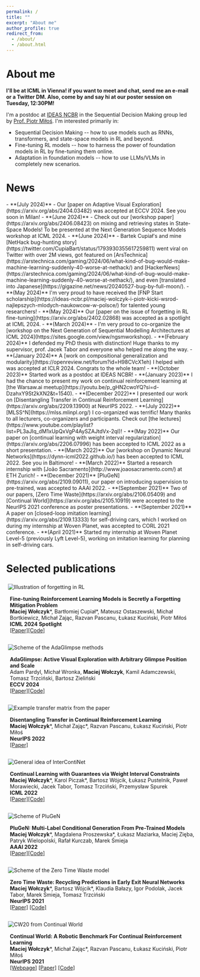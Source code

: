 ```yaml
---
permalink: /
title: ""
excerpt: "About me"
author_profile: true
redirect_from: 
  - /about/
  - /about.html
---
```


<h1 id="aboutme"> About me </h1>

**I'll be at ICML in Vienna! if you want to meet and chat, send me an e-mail or a Twitter DM. Also, come by and say hi at our poster session on Tuesday, 12:30PM!**

I'm a postdoc at [IDEAS NCBR](https://ideas-ncbr.pl/en/) in the Sequential Decision Making group led by [Prof. Piotr Miłoś](https://www.mimuw.edu.pl/~pmilos/). I'm interested primarily in:
- Sequential Decision Making -- how to use models such as RNNs, transformers, and state-space models in RL and beyond.
- Fine-tuning RL models -- how to harness the power of foundation models in RL by fine-tuning them online.
- Adaptation in foundation models -- how to use LLMs/VLMs in completely new scenarios.


<h1 id="news"> News </h1>
<!-- - **(July 2024)** - We talked about work on forgetting in RL fine-tuning at UCL Dark seminar. It was a great experience! You can see [the recording here]().-->
- **(July 2024)** - Our [paper on Adaptive Visual Exploration](https://arxiv.org/abs/2404.03482) was accepted at ECCV 2024. See you soon in Milan!
- **(June 2024)** - Check out our [workshop paper](https://arxiv.org/abs/2406.08423) on mixing and retrieving states in State-Space Models! To be presented at the Next Generation Sequence Models workshop at ICML 2024.
- **(June 2024)** - Bartek Cupiał's and mine [NetHack bug-hunting story](https://twitter.com/CupiaBart/status/1793930355617259811) went viral on Twitter with over 2M views, got featured on [ArsTechnica](https://arstechnica.com/gaming/2024/06/what-kind-of-bug-would-make-machine-learning-suddenly-40-worse-at-nethack/) and [HackerNews](https://arstechnica.com/gaming/2024/06/what-kind-of-bug-would-make-machine-learning-suddenly-40-worse-at-nethack/), and even [translated into Japanese](https://gigazine.net/news/20240527-bug-by-full-moon/).
- **(May 2024)** I'm very proud to have received the [FNP Start scholarship](https://ideas-ncbr.pl/maciej-wolczyk-i-piotr-kicki-wsrod-najlepszych-mlodych-naukowcow-w-polsce/) for talented young researchers!
- **(May 2024)** Our [paper on the issue of forgetting in RL fine-tuning](https://arxiv.org/abs/2402.02868) was accepted as a spotlight at ICML 2024.
- **(March 2024)** - I'm very proud to co-organize the [workshop on the Next Generation of Sequential Modelling Architectures at ICML 2024](https://sites.google.com/view/ngsmworkshop).
- **(February 2024)** I defended my PhD thesis with distinction! Huge thanks to my supervisor, prof. Jacek Tabor and everyone who helped me along the way.
- **(January 2024)** A [work on compositional generalization and modularity](https://openreview.net/forum?id=H98CVcX1eh) I helped with was accepted at ICLR 2024. Congrats to the whole team!
- **(October 2023)**  Started work as a postdoc at IDEAS NCBR!
- **(January 2023)** I had the chance to present my work on continual reinforcement learning at [the Warsaw.ai meetup](https://youtu.be/p_gHN2cwoYQ?si=d-DzahxY9St2kXN2&t=1540).
- **(December 2022)** I presented our work on [Disentangling Transfer in Continual Reinforcement Learning](https://arxiv.org/abs/2209.13900) at NeurIPS 2022.
- **(July 2022)** [MLSS^N](https://mlss.mlinpl.org/) I co-organized was terrific! Many thanks to all lecturers, co-organizers and participants. Check out [the lectures](https://www.youtube.com/playlist?list=PL3aJIq_dM1xUpQxVgP4AySZAJtdVx-2qI)!
- **(May 2022)** Our paper on [continual learning with weight interval regularization](https://arxiv.org/abs/2206.07996) has been accepted to ICML 2022 as a short presentation.
- **(March 2022)** Our [workshop on Dynamic Neural Networks](https://dynn-icml2022.github.io/) has been accepted to ICML 2022. See you in Baltimore!
- **(March 2022)** Started a research internship with [João Sacramento](http://www.joaosacramento.com/) at ETH Zurich!
- **(December 2021)** [PluGeN](https://arxiv.org/abs/2109.09011), our paper on introducing supervision to pre-trained, was accepted to AAAI 2022.
- **(September 2021)** Two of our papers, [Zero Time Waste](https://arxiv.org/abs/2106.05409) and [Continual World](https://arxiv.org/abs/2105.10919) were accepted to the NeurIPS 2021 conference as poster presentations.
- **(September 2021)** A paper on [closed-loop imitation learning](https://arxiv.org/abs/2109.13333) for self-driving cars, which I worked on during my internship at Woven Planet, was accepted to CORL 2021 conference.
- **(April 2021)** Started my internship at Woven Planet Level-5 (previously Lyft Level-5), working on imitation learning for planning in self-driving cars.


<h1 id="publications"> Selected publications </h1>
<div style="margin-bottom: 1em">
    <img src="/images/finetuning_rl.png" alt="Illustration of forgetting in RL" style="max-height: 250px;display: block;vertical-align: middle;padding: 5px;margin-left: auto;margin-right: auto;">
    <div style="display: block; padding: 10px; vertical-align: middle; width: 100%">
        <strong>Fine-tuning Reinforcement Learning Models is Secretly a Forgetting Mitigation Problem</strong> <br/>
        <b>Maciej Wołczyk</b>*, Bartłomiej Cupiał*, Mateusz Ostaszewski, Michał Bortkiewicz, Michał Zając, Razvan Pascanu, Łukasz Kuciński, Piotr Miłoś<br/>
        <b>ICML 2024 Spotlight</b> <br/>
        <a href="https://arxiv.org/abs/2402.02868">[Paper]</a><a href="https://github.com/BartekCupial/finetuning-RL-as-CL">[Code]</a>
    </div>
</div>


<div style="margin-bottom: 1em">
    <img src="/images/adaglimpse.png" alt="Scheme of the AdaGlimpse methods" style="max-height: 250px;display: block;vertical-align: middle;padding: 5px;margin-left: auto;margin-right: auto;">
    <div style="display: block; padding: 10px; vertical-align: middle; width: 100%">
        <strong>AdaGlimpse: Active Visual Exploration with Arbitrary Glimpse Position and Scale
</strong> <br/>
        Adam Pardyl, Michał Wronka, <b>Maciej Wołczyk</b>, Kamil Adamczewski, Tomasz Trzciński, Bartosz Zieliński <br/>
        <b>ECCV 2024</b> <br/>
        <a href="https://arxiv.org/abs/2404.03482">[Paper]</a><a href="https://github.com/apardyl/AdaGlimpse">[Code]</a>
    </div>
</div>

<div style="margin-bottom: 1em">
    <img src="/images/disentangling_transfer.png" alt="Example transfer matrix from the paper" style="max-height: 250px;display: block;vertical-align: middle;padding: 5px;margin-left: auto;margin-right: auto;">
    <div style="display: block; padding: 10px; vertical-align: middle; width: 100%">
        <strong>Disentangling Transfer in Continual Reinforcement Learning</strong> <br/>
        <b>Maciej Wołczyk</b>*, Michał Zając*, Razvan Pascanu, Łukasz Kuciński, Piotr Miłoś<br/>
        <b>NeurIPS 2022</b> <br/>
        <a href="https://arxiv.org/abs/2209.13900">[Paper]</a>
    </div>
</div>

<div style="margin-bottom: 1em">
    <img src="/images/intercontinet.png" alt="General idea of InterContiNet" style="max-height: 200px;display: block;vertical-align: middle;padding: 5px;margin-left: auto;margin-right: auto;">
    <div style="display: block; padding: 10px; vertical-align: middle; width: 100%">
        <strong>Continual Learning with Guarantees via Weight Interval Constraints </strong> <br/>
        <b>Maciej Wołczyk</b>*, Karol Piczak*, Bartosz Wójcik, Łukasz Pustelnik, Paweł Morawiecki, Jacek Tabor, Tomasz Trzciński, Przemysław Spurek <br/>
        <b>ICML 2022</b> <br/>
        <a href="https://arxiv.org/abs/2206.07996">[Paper]</a><a href="https://github.com/gmum/InterContiNet">[Code]</a>
    </div>
</div>

<div style="margin-bottom: 1em">
    <img src="/images/plugen.png" alt="Scheme of PluGeN" style="max-height: 250px;display: block;vertical-align: middle;padding: 5px;margin-left: auto;margin-right: auto;">
    <div style="display: block; padding: 10px; vertical-align: middle; width: 100%">
        <strong>PluGeN: Multi-Label Conditional Generation From Pre-Trained Models</strong> <br/>
        <b>Maciej Wołczyk</b>*, Magdalena Proszewska*, Łukasz Maziarka, Maciej Zięba, Patryk Wielopolski, Rafał Kurczab, Marek Śmieja <br/>
        <b>AAAI 2022</b> <br/>
        <a href="https://arxiv.org/abs/2109.09011">[Paper]</a><a href="https://github.com/gmum/plugen">[Code]</a>
    </div>
</div>

<div style="margin-bottom: 1em">
    <img src="/images/ztw.png" alt="Scheme of the Zero Time Waste model" style="max-height: 250px;display: block;vertical-align: middle;padding: 5px;margin-left: auto;margin-right: auto;">
    <div style="display: block; padding: 10px; vertical-align: middle; width: 100%">
        <strong>Zero Time Waste: Recycling Predictions in Early Exit Neural Networks</strong> <br/>
        <b>Maciej Wołczyk</b>*, Bartosz Wójcik*, Klaudia Bałazy, Igor Podolak, Jacek Tabor, Marek Śmieja, Tomasz Trzciński <br/>
        <b>NeurIPS 2021</b> <br/>
        <a href="https://arxiv.org/abs/2106.05409">[Paper]</a> <a href="https://github.com/gmum/Zero-Time-Waste">[Code]</a>
    </div>
</div>


<div style="margin-bottom: 1em">
    <img src="/images/continual_world.png" alt="CW20 from Continual World" style="max-height: 250px;display: block;vertical-align: middle;padding: 5px;margin-left: auto;margin-right: auto;">
    <div style="display: block; padding: 10px; vertical-align: middle; width: 100%">
        <strong>Continual World: A Robotic Benchmark For Continual Reinforcement Learning</strong> <br/>
        <b>Maciej Wołczyk</b>*, Michał Zając*, Razvan Pascanu, Łukasz Kuciński, Piotr Miłoś <br/>
        <b>NeurIPS 2021</b> <br/>
        <a href="https://github.com/awarelab/continual_world">[Webpage]</a> <a href="https://arxiv.org/abs/2105.10919">[Paper]</a> <a href="https://github.com/awarelab/continual_world">[Code]</a>
    </div>
</div>
